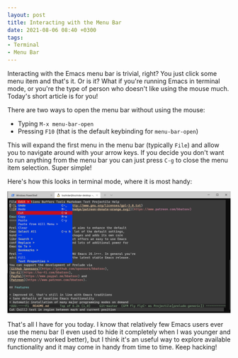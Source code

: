 ```yaml
---
layout: post
title: Interacting with the Menu Bar
date: 2021-08-06 08:40 +0300
tags:
- Terminal
- Menu Bar
---
```


Interacting with the Emacs menu bar is trivial, right? You just
click some menu item and that's it. Or is it? What if you're
running Emacs in terminal mode, or you're the type of person
who doesn't like using the mouse much. Today's
short article is for you!

There are two ways to open the menu bar without using the mouse:

* Typing `M-x menu-bar-open`
* Pressing `F10` (that is the default keybinding for `menu-bar-open`)

This will expand the first menu in the menu bar (typically `File`) and allow you to
navigate around with your arrow keys. If you decide you don't want to run anything
from the menu bar you can just press `C-g` to close the menu item selection. Super simple!

Here's how this looks in terminal mode, where it is most handy:

![emacs_menu_bar.png](/assets/images/emacs_menu_bar.png)

That's all I have for you today. I know that relatively few Emacs users ever use
the menu bar (I even used to hide it completely when I was younger and my memory
worked better), but I think it's an useful way to explore available
functionality and it may come in handy from time to time.  Keep hacking!
